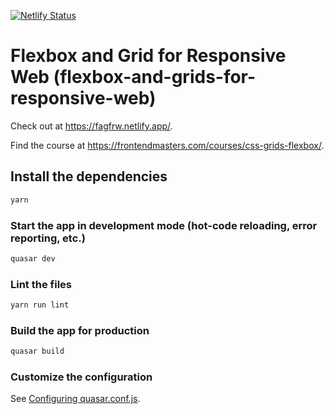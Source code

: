 [![Netlify Status](https://api.netlify.com/api/v1/badges/3fde15e6-8a22-4c75-b383-9dd1f2076165/deploy-status)](https://app.netlify.com/sites/fagfrw/deploys)

# Flexbox and Grid for Responsive Web (flexbox-and-grids-for-responsive-web)

Check out at https://fagfrw.netlify.app/.

Find the course at https://frontendmasters.com/courses/css-grids-flexbox/.

## Install the dependencies
```bash
yarn
```

### Start the app in development mode (hot-code reloading, error reporting, etc.)
```bash
quasar dev
```

### Lint the files
```bash
yarn run lint
```

### Build the app for production
```bash
quasar build
```

### Customize the configuration
See [Configuring quasar.conf.js](https://quasar.dev/quasar-cli/quasar-conf-js).

